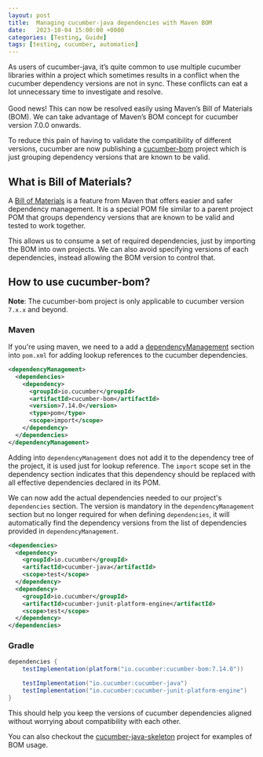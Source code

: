 ```yaml
---
layout: post
title:  Managing cucumber-java dependencies with Maven BOM
date:   2023-10-04 15:00:00 +0000
categories: [Testing, Guide]
tags: [testing, cucumber, automation]
---
```


As users of cucumber-java, it’s quite common to use multiple cucumber libraries within a project which sometimes results in a conflict when the cucumber dependency versions are not in sync.  These conflicts can eat a lot unnecessary time to investigate and resolve.
<br /><br />
Good news! This can now be resolved easily using Maven’s Bill of Materials (BOM). We can take advantage of Maven’s BOM concept for cucumber version 7.0.0 onwards.

<!--more-->

To reduce this pain of having to validate the compatibility of different versions, cucumber are now publishing a [cucumber-bom](https://mvnrepository.com/artifact/io.cucumber/cucumber-bom) project which is just grouping dependency versions that are known to be valid.



## What is Bill of Materials?

A [Bill of Materials](https://maven.apache.org/guides/introduction/introduction-to-dependency-mechanism.html#bill-of-materials-bom-poms) is a feature from Maven that offers easier and safer dependency management. It is a special POM file similar to a parent project POM that groups dependency versions that are known to be valid and tested to work together.

This allows us to consume a set of required dependencies, just by importing the BOM into own projects. We can also avoid specifying versions of each dependencies, instead allowing the BOM version to control that.

## How to use cucumber-bom?

__Note__: The cucumber-bom project is only applicable to cucumber version `7.x.x` and beyond.


### Maven

If you're using maven, we need to a add a [dependencyManagement](https://maven.apache.org/guides/introduction/introduction-to-dependency-mechanism.html#Dependency_Management) section into `pom.xml` for adding lookup references to the cucumber dependencies.

```xml
<dependencyManagement>
  <dependencies>
    <dependency>
      <groupId>io.cucumber</groupId>
      <artifactId>cucumber-bom</artifactId>
      <version>7.14.0</version>
      <type>pom</type>
      <scope>import</scope>
    </dependency>
  </dependencies>
</dependencyManagement>
```

Adding into `dependencyManagement` does not add it to the dependency tree of the project, it is used just for lookup reference. The `import` scope set in the dependency section indicates that this dependency should be replaced with all effective dependencies declared in its POM.

We can now add the actual dependencies needed to our project's `dependencies` section. The version is mandatory in the `dependencyManagement` section but no longer required for when defining `dependencies`, it will automatically find the dependency versions from the list of dependencies provided in `dependencyManagement`.

```xml
<dependencies>
  <dependency>
    <groupId>io.cucumber</groupId>
    <artifactId>cucumber-java</artifactId>
    <scope>test</scope>
  </dependency>
  <dependency>
    <groupId>io.cucumber</groupId>
    <artifactId>cucumber-junit-platform-engine</artifactId>
    <scope>test</scope>
  </dependency>
</dependencies>
```

### Gradle

```groovy
dependencies {
    testImplementation(platform("io.cucumber:cucumber-bom:7.14.0"))

    testImplementation("io.cucumber:cucumber-java")
    testImplementation("io.cucumber:cucumber-junit-platform-engine")
}
```

This should help you keep the versions of cucumber dependencies aligned without worrying about compatibility with each other.

You can also checkout the [cucumber-java-skeleton](https://github.com/cucumber/cucumber-java-skeleton) project for examples of BOM usage.
